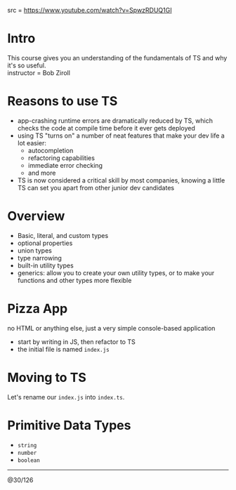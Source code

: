 src = https://www.youtube.com/watch?v=SpwzRDUQ1GI

# Intro

This course gives you an understanding of the fundamentals of TS and why it's so useful.  
instructor = Bob Ziroll

# Reasons to use TS

- app-crashing runtime errors are dramatically reduced by TS, which checks the code at compile time before it ever gets deployed
- using TS "turns on" a number of neat features that make your dev life a lot easier:
  - autocompletion
  - refactoring capabilities
  - immediate error checking
  - and more
- TS is now considered a critical skill by most companies, knowing a little TS can set you apart from other junior dev candidates

# Overview

- Basic, literal, and custom types
- optional properties
- union types
- type narrowing
- built-in utility types
- generics: allow you to create your own utility types, or to make your functions and other types more flexible

# Pizza App

no HTML or anything else, just a very simple console-based application  
- start by writing in JS, then refactor to TS
- the initial file is named `index.js`

# Moving to TS

Let's rename our `index.js` into `index.ts`.  


# Primitive Data Types

- `string`
- `number`
- `boolean`




---
@30/126
